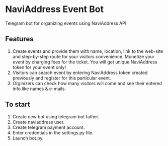 # NaviAddress Event Bot
Telegram bot for organizing events using NaviAddress API

## Features
1. Create events and provide them with name, location, link to the web-site and step-by-step route for your visitors convenience. Monetize 
your event by charging fees for the ticket. You will get unique NaviAddress token for your event only!
2. Visitors can search event by entering NaviAddress token created previously and register for this particular event. 
3. Orginizers can check how many visitors will come and see their entered info like names & e-mails.

## To start
1. Create new bot using telegram bot father.
2. Create naviaddress user.
3. Create telegram payment account.
4. Enter credentials in the settings.py file.
5. Launch bot.py.
